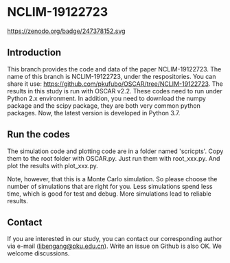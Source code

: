 # NCLIM-19122723
https://zenodo.org/badge/247378152.svg
## Introduction
This branch provides the code and data of the paper NCLIM-19122723.
The name of this branch is NCLIM-19122723, under the respositories.
You can share it use: https://github.com/pkufubo/OSCAR/tree/NCLIM-19122723.
The results in this study is run with OSCAR v2.2.
These codes need to run under Python 2.x environment.
In addition, you need to download the numpy package and the scipy package, they are both very common python packages.
Now, the latest version is developed in Python 3.7.


## Run the codes

The simulation code and plotting code are in a folder named 'scricpts'.
Copy them to the root folder with OSCAR.py.
Just run them with root_xxx.py.
And plot the results with plot_xxx.py.


Note, however, that this is a Monte Carlo simulation.
So please choose the number of simulations that are right for you.
Less simulations spend less time, which is good for test and debug.
More simulations lead to reliable results.


## Contact
If you are interested in our study, you can contact our corresponding author via e-mail (libengang@pku.edu.cn).
Write an issue on Github is also OK.
We welcome discussions.
